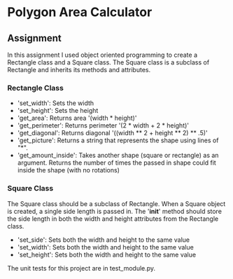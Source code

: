 # Polygon Area Calculator
## Assignment
In this assignment I used object oriented programming to create a Rectangle class and a Square class. The Square class is a subclass of Rectangle and inherits its methods and attributes.
### Rectangle Class
* 'set_width': Sets the width
* 'set_height': Sets the height
* 'get_area': Returns area '(width * height)'
* 'get_perimeter': Returns perimeter '(2 * width + 2 * height)'
* 'get_diagonal': Returns diagonal '((width ** 2 + height ** 2) ** .5)'
* 'get_picture': Returns a string that represents the shape using lines of "*".
* 'get_amount_inside': Takes another shape (square or rectangle) as an argument. Returns the number of times the passed in shape could fit inside the shape (with no rotations)
### Square Class
The Square class should be a subclass of Rectangle. When a Square object is created, a single side length is passed in. The '__init__' method should store the side length in both the width and height attributes from the Rectangle class.
* 'set_side': Sets both the width and height to the same value
* 'set_width': Sets both the width and height to the same value
* 'set_height': Sets both the width and height to the same value

The unit tests for this project are in test_module.py.
